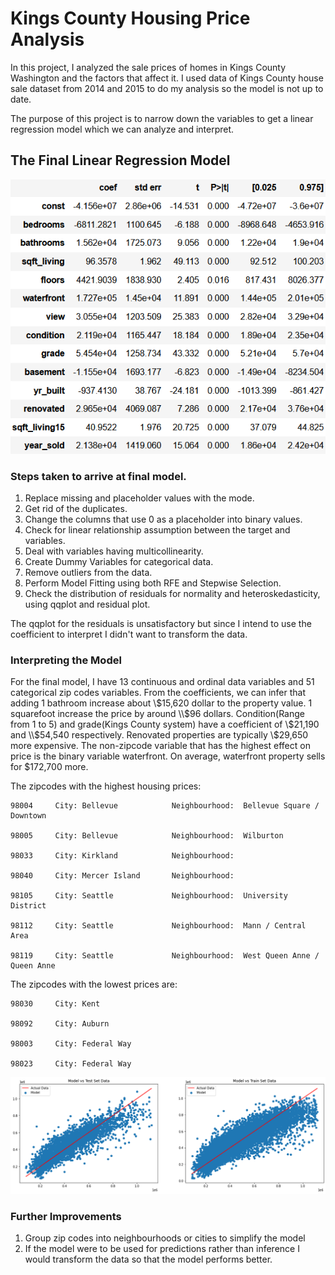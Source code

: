 
# Kings County Housing Price Analysis

In this project, I analyzed the sale prices of homes in Kings County Washington and the factors that affect it. I used data of Kings County house sale dataset from 2014 and 2015 to do my analysis so the model is not up to date.

The purpose of this project is to narrow down the variables to get a linear regression model which we can analyze and interpret.

## The Final Linear Regression Model 

![results](images/modeltable.PNG)

### Steps taken to arrive at final model.

1. Replace missing and placeholder values with the mode.
2. Get rid of the duplicates.
3. Change the columns that use 0 as a placeholder into binary values.
4. Check for linear relationship assumption between the target and variables.
5. Deal with variables having multicollinearity.
6. Create Dummy Variables for categorical data.
7. Remove outliers from the data.
8. Perform Model Fitting using both RFE and Stepwise Selection.
9. Check the distribution of residuals for normality and heteroskedasticity, using qqplot and residual plot.

The qqplot for the residuals is unsatisfactory but since I intend to use the coefficient to interpret I didn't want to transform the data.

### Interpreting the Model

For the final model, I have 13 continuous and ordinal data variables and 51 categorical zip codes variables. From the coefficients, we can infer that adding 1 bathroom increase about \\$15,620 dollar to the property value. 1 squarefoot increase the price by around \\$96 dollars. Condition(Range from 1 to 5) and grade(Kings County system) have a coefficient of \\$21,190 and \\$54,540 respectively. Renovated properties are typically \\$29,650 more expensive. The non-zipcode variable that has the highest effect on price is the binary variable waterfront. On average, waterfront property sells for $172,700 more.

The zipcodes with the highest housing prices:

    98004     City: Bellevue            Neighbourhood:  Bellevue Square / Downtown

    98005     City: Bellevue            Neighbourhood:  Wilburton

    98033     City: Kirkland            Neighbourhood:  

    98040     City: Mercer Island       Neighbourhood:  
    
    98105     City: Seattle             Neighbourhood:  University District

    98112     City: Seattle             Neighbourhood:  Mann / Central Area

    98119     City: Seattle             Neighbourhood:  West Queen Anne / Queen Anne
    
The zipcodes with the lowest prices are:

    98030     City: Kent                

    98092     City: Auburn              

    98003     City: Federal Way            

    98023     City: Federal Way       


    

![results](images/graph.png)



### Further Improvements
1. Group zip codes into neighbourhoods or cities to simplify the model
2. If the model were to be used for predictions rather than inference I would transform the data so that the model performs better.
